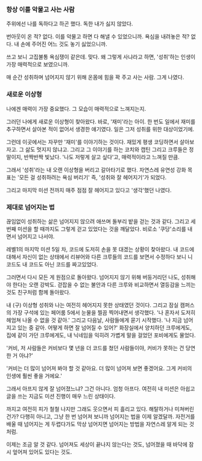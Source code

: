 ### 항상 이를 악물고 사는 사람
주위에선 나를 독하다고 하곤 했다. 독한 내가 싫지 않았다.

번아웃이 온 적? 없다. 이를 악물고 하면 다 해낼 수 있었으니까. 욕심을 내려놓은 적? 없다. 내 손에 주어진 어느 것도 놓기 싫었으니까.

쓰고 보니 고집불통 욕심쟁이 같은데. 맞다. 왜 그렇게 사냐라고 하면, '성취'하는 인생이 가장 매력적으로 보였으니까.

매 순간 성취하며 넘어지지 않기 위해 온몸에 힘을 꽉 주고 사는 사람. 그게 나였다.

### 새로운 이상형

나에겐 매력이 가장 중요했다. 그 모습이 매력적으로 느껴지는지.

그러던 나에게 새로운 이상형이 찾아왔다. 바로, '재미'라는 아이. 한 번도 일에서 재미를 추구하면서 살아본 적이 없어서 생경한 얘기였다. 일은 그저 성취를 위한 대상이었기에.

그런데 이곳에서는 자꾸만 '재미'를 이야기하는 것이다. 재밌게 평생 코딩하면서 살아보자고. 그 삶도 멋지지 않냐고. 그리고 그 이야기를 하는 코치와 캡틴 그리고 크루들은 정말이지, 반짝반짝 빛났다. '나도 저렇게 살고 싶다'고, 매력적이라고 느껴질 만큼.

그래서 '성취'라는 내 오랜 이상형을 버리고 갈아타기로 했다. 자연스레 유연성 강화 목표는 '모든 걸 성취하려는 욕심 버리기' 즉, '성취와 잘 헤어지기'가 되었다.

그리고 마지막 미션 전까지 매주 점점 잘 헤어지고 있다고 '생각'했던 나였다.

### 제대로 넘어지는 법

끊임없이 성취하는 삶은 넘어지지 않으려 애쓰며 돌부리 밭을 걷는 것과 같다. 그리고 세 번째 미션을 할 때까지도 그렇게 걷고 있었다는 것을 깨달았다. 비로소 '쿠당'소리를 내면서 넘어지고 나서야.

레벨1의 마지막 미션 5일 차, 코드에 도저히 손을 못 대겠는 상황이 찾아왔다. 내 코드에 대해서 자신이 없는 상태에서 리뷰어와 다른 크루들의 코드를 보면서 수정하다 보니 니 코드도 내 코드도 아닌 코드를 짜고있었다.

그러면서 다시 모든 게 원점으로 돌아왔다. 넘어지지 않기 위해 버둥거리던 나도, 성취해야 한다는 오랜 강박도. 걷잡을 수 없는 불안과 다른 크루와 비교하면서 열등감을 느끼는 것도 친구처럼 함께 돌아왔다.

내 (구) 이상형 성취와 나는 여전히 헤어지지 못한 상태였던 것이다. 그리고 잠실 캠퍼스의 가장 구석에 있는 페어룸 5에서 눈물을 찔끔 찍어내면서 생각했다. '나 혼자서 도저히 헤엄쳐 나올 수 없을 것 같아.'
그리고 다음날, 사람들에게 묻기 시작했다. '나 지금 넘어지고 있는 중 같아. 어떻게 하면 잘 넘어질 수 있어?' 화장실에서 양치하던 크루에게도, 집에 같이 가던 크루에게도, 내 닉네임을 익히려 가볍게 말을 걸었던 포비에게도 물었다.

'커비, 저 사람들은 커비보다 몇 년을 더 코드를 쳤던 사람들이야, 커비가 못하는 건 당연한 거 아냐?'

'커비는 더 많이 넘어져 봐야 할 것 같아요. 더 많이 넘어져 보면 좋겠어요. 그게 커비의 인생에 훨씬 좋을 거에요.'

그래서 아프지 않게 잘 넘어졌느냐? 그건 아니다. 엄청 아프다. 여전히 내 미션은 아쉽고 글을 쓰는 지금도 미션 진행이 매우 느린 상태이다.

까지고 여전히 피가 철철 나지만 그래도 웃으면서 피 흘리고 있다. 해탈하거나 미쳐버린 건가? 다행히 아니고, 그냥 한 번 넘어져 보니까 넘어지는 법을 이제 알겠달까. 자전거를 배울 때 넘어지는 게 두렵다가도 막상 넘어지면 넘어지는 방법을 자연스레 알게 되는 것처럼.

이제는 조금 알 것 같다. 넘어져도 세상이 끝나지 않는다는 것도, 넘어졌을 때 바닥에 잠시 엎어져 있어도 있다는 것도.
